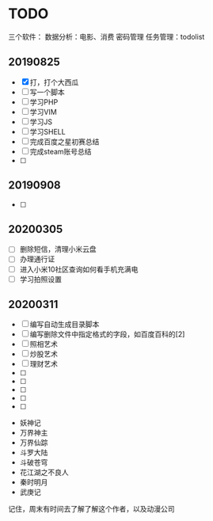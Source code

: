 # TODO

三个软件：
数据分析：电影、消费
密码管理
任务管理：todolist
## 20190825
- [x] 打，打个大西瓜
- [ ] 写一个脚本
- [ ] 学习PHP
- [ ] 学习VIM
- [ ] 学习JS
- [ ] 学习SHELL
- [ ] 完成百度之星初赛总结
- [ ] 完成steam账号总结
- [ ] 

## 20190908
- [ ] 

## 20200305
- [ ] 删除短信，清理小米云盘
- [ ] 办理通行证
- [ ] 进入小米10社区查询如何看手机充满电
- [ ] 学习拍照设置

## 20200311
- [ ] 编写自动生成目录脚本
- [ ] 编写删除文件中指定格式的字段，如百度百科的[2]
- [ ] 照相艺术
- [ ] 炒股艺术
- [ ] 理财艺术
- [ ] 
- [ ] 
- [ ] 
- [ ] 
- [ ] 

- 妖神记
- 万界神主
- 万界仙踪
- 斗罗大陆
- 斗破苍穹
- 花江湖之不良人
- 秦时明月
- 武庚记

记住，周末有时间去了解了解这个作者，以及动漫公司












